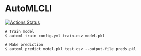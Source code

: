 AutoMLCLI
=========

[![Actions Status](https://github.com/altescy/automlcli/workflows/CI/badge.svg)](https://github.com/altescy/automlcli/actions?query=workflow%3ACI)


```
# Train model
$ automl train config.yml train.csv model.pkl

# Make prediction
$ automl predict model.pkl test.csv --output-file preds.pkl
```
